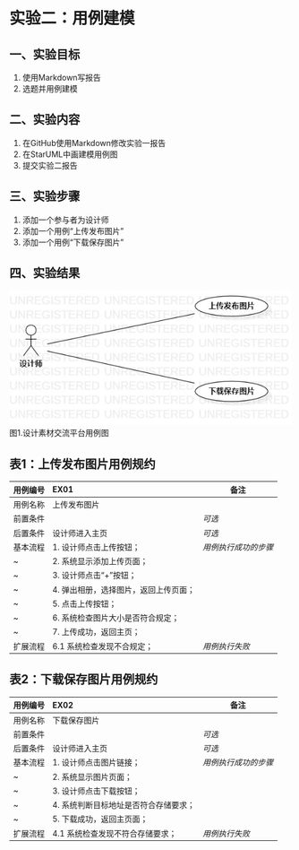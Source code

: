 # 实验二：用例建模

## 一、实验目标

1. 使用Markdown写报告
2. 选题并用例建模

## 二、实验内容

1. 在GitHub使用Markdown修改实验一报告
2. 在StarUML中画建模用例图
3. 提交实验二报告

## 三、实验步骤

1. 添加一个参与者为设计师
2. 添加一个用例“上传发布图片”
3. 添加一个用例“下载保存图片”

## 四、实验结果

![用例图](./Lab2_UseCaseDiagram1.jpg)  
图1.设计素材交流平台用例图

## 表1：上传发布图片用例规约  

用例编号  | EX01 | 备注  
-|:-|-  
用例名称  | 上传发布图片  |   
前置条件  |      | *可选*   
后置条件  |  设计师进入主页    | *可选*   
基本流程  | 1. 设计师点击上传按钮；  |*用例执行成功的步骤*    
~| 2. 系统显示添加上传页面；  |   
~| 3. 设计师点击“+”按钮；  |   
~| 4. 弹出相册，选择图片，返回上传页面；  |   
~| 5. 点击上传按钮；  |  
~| 6. 系统检查图片大小是否符合规定；  |  
~| 7. 上传成功，返回主页；  |  
扩展流程  | 6.1 系统检查发现不合规定；  |*用例执行失败*    

## 表2：下载保存图片用例规约  

用例编号  | EX02 | 备注  
-|:-|-  
用例名称  | 下载保存图片  |   
前置条件  |      | *可选*   
后置条件  |  设计师进入主页    | *可选*   
基本流程  | 1. 设计师点击图片链接；  |*用例执行成功的步骤*    
~| 2. 系统显示图片页面；  |   
~| 3. 设计师点击下载按钮；  |   
~| 4. 系统判断目标地址是否符合存储要求；  |   
~| 5. 下载成功，返回主页面；  |  
扩展流程  | 4.1 系统检查发现不符合存储要求；  |*用例执行失败*    
